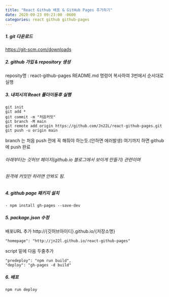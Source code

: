 ```yaml
---
title: "React Github 배포 & GitHub Pages 추가하기"
date: 2020-09-23 09:23:00 -0600
categories: react github github-pages
---
```


##### 1. git 다운로드
https://git-scm.com/downloads 

##### 2. github 가입 & repository 생성

reposity명 : react-github-pages
README.md 명령어 복사하여 3번에서 순서대로 실행

##### 3. 내피시의 React 폴더이동후 실행

```
git init
git add *
git commit -m "처음커밋"
git branch -M main
git remote add origin https://github.com/Jn22L/react-github-pages.git
git push -u origin main
```

branch 는 처음 push 전에 꼭 해줘야 하는듯.(안하면 에러발생)
여기까지 하면 github 에 push 완료

###### 아래부터는 깃허브 페이지(github.io 블로그에서 보이게 만들기) 관련이며
###### 원격에 커밋만 하려면 안봐도 됨.

##### 4. github page 패키지 설치
```
- npm install gh-pages --save-dev
```

##### 5. package.json 수정
배포URL 추가 
http://{깃허브아이디}.github.io/{저장소명}
```
"homepage": "http://jn22l.github.io/react-github-pages"
```
script 밑에 다음 두줄추가
```
"predeploy": "npm run build",
"deploy": "gh-pages -d build"  
```
 
##### 6. 배포
```
npm run deploy
```
